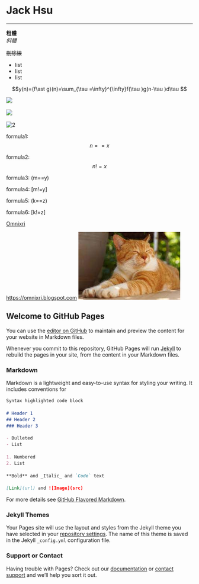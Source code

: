 # Jack Hsu

---
**粗體**  
*斜體*

~~刪除線~~

* list
* list
* list

$$y(n)=(f\ast g)(n)=\sum_{\tau =\infty}^{\infty}f(\tau )g(n-\tau )d\tau $$

<img src="https://latex.codecogs.com/svg.latex?\Large&space;x=\frac{-b\pm\sqrt{b^2-4ac}}{2a}" />

![](https://latex.codecogs.com/svg.latex?\Large&space;x=\frac{-b\pm\sqrt{b^2-4ac}}{2a})

![2](http://latex.codecogs.com/svg.latex?\begin{cases}a_1=a_{2}\\\\b_{1}=b_{2}\\\\\end{cases})

<script type="text/javascript" async src="https://cdn.mathjax.org/mathjax/latest/MathJax.js?config=TeX-MML-AM_CHTML"> </script>
formula1: $$n==x$$

formula2: $$n!=x$$

formula3: (m==y)

formula4: [m!=y]

formula5: \(k==z\)

formula6: \[k!=z\]

[Omnixri](https://omnixri.blogspot.com)

https://omnixri.blogspot.com
![](https://raw.githubusercontent.com/OmniXRI/omnixri.github.io/main/cat.jpg)

## Welcome to GitHub Pages

You can use the [editor on GitHub](https://github.com/OmniXRI/omnixri.github.io/edit/main/README.md) to maintain and preview the content for your website in Markdown files.

Whenever you commit to this repository, GitHub Pages will run [Jekyll](https://jekyllrb.com/) to rebuild the pages in your site, from the content in your Markdown files.

### Markdown

Markdown is a lightweight and easy-to-use syntax for styling your writing. It includes conventions for

```markdown
Syntax highlighted code block

# Header 1
## Header 2
### Header 3

- Bulleted
- List

1. Numbered
2. List

**Bold** and _Italic_ and `Code` text

[Link](url) and ![Image](src)
```

For more details see [GitHub Flavored Markdown](https://guides.github.com/features/mastering-markdown/).

### Jekyll Themes

Your Pages site will use the layout and styles from the Jekyll theme you have selected in your [repository settings](https://github.com/OmniXRI/omnixri.github.io/settings). The name of this theme is saved in the Jekyll `_config.yml` configuration file.

### Support or Contact

Having trouble with Pages? Check out our [documentation](https://docs.github.com/categories/github-pages-basics/) or [contact support](https://support.github.com/contact) and we’ll help you sort it out.
